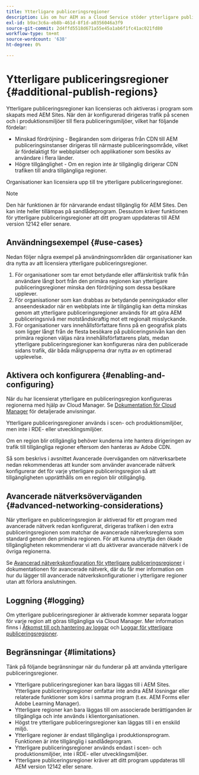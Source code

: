 ```yaml
---
title: Ytterligare publiceringsregioner
description: Läs om hur AEM as a Cloud Service stöder ytterligare publiceringsregioner för ökad tillgänglighet och minskad latens.
exl-id: b9ac3c6a-eb8b-461d-8f1d-a0356046a3f9
source-git-commit: 2d4ffd5518d671a55e45a1ab6f1fc41ac021fd80
workflow-type: tm+mt
source-wordcount: '638'
ht-degree: 0%

---
```


# Ytterligare publiceringsregioner {#additional-publish-regions}

Ytterligare publiceringsregioner kan licensieras och aktiveras i program som skapats med AEM Sites. När den är konfigurerad dirigeras trafik på scenen och i produktionsmiljöer till flera publiceringsmiljöer, vilket har följande fördelar:

* Minskad fördröjning - Begäranden som dirigeras från CDN till AEM publiceringsinstanser dirigeras till närmaste publiceringsområde, vilket är fördelaktigt för webbplatser och applikationer som besöks av användare i flera länder.
* Högre tillgänglighet - Om en region inte är tillgänglig dirigerar CDN trafiken till andra tillgängliga regioner.

Organisationer kan licensiera upp till tre ytterligare publiceringsregioner.

>[!NOTE]
>
>Den här funktionen är för närvarande endast tillgänglig för AEM Sites. Den kan inte heller tillämpas på sandlådeprogram. Dessutom kräver funktionen för ytterligare publiceringsregioner att ditt program uppdateras till AEM version 12142 eller senare.

## Användningsexempel {#use-cases}

Nedan följer några exempel på användningsområden där organisationer kan dra nytta av att licensiera ytterligare publiceringsregioner.

1. För organisationer som tar emot betydande eller affärskritisk trafik från användare långt bort från den primära regionen kan ytterligare publiceringsregioner minska den fördröjning som dessa besökare upplever.
1. För organisationer som kan drabbas av betydande penningskador eller anseendeskador när en webbplats inte är tillgänglig kan detta minskas genom att ytterligare publiceringsregioner används för att göra AEM publiceringsnivå mer motståndskraftig mot ett regionalt misslyckande.
1. För organisationer vars innehållsförfattare finns på en geografisk plats som ligger långt från de flesta besökare på publiceringsnivån kan den primära regionen väljas nära innehållsförfattarens plats, medan ytterligare publiceringsregioner kan konfigureras nära den publicerade sidans trafik, där båda målgrupperna drar nytta av en optimerad upplevelse.

## Aktivera och konfigurera {#enabling-and-configuring}

När du har licensierat ytterligare en publiceringsregion konfigureras regionerna med hjälp av Cloud Manager. Se [Dokumentation för Cloud Manager](/help/implementing/cloud-manager/manage-environments.md#multiple-regions) för detaljerade anvisningar.

Ytterligare publiceringsregioner används i scen- och produktionsmiljöer, men inte i RDE- eller utvecklingsmiljöer.

Om en region blir otillgänglig behöver kunderna inte hantera dirigeringen av trafik till tillgängliga regioner eftersom den hanteras av Adobe CDN.

Så som beskrivs i avsnittet Avancerade överväganden om nätverksarbete nedan rekommenderas att kunder som använder avancerade nätverk konfigurerar det för varje ytterligare publiceringsregion så att tillgängligheten upprätthålls om en region blir otillgänglig.


## Avancerade nätverksöverväganden {#advanced-networking-considerations}

När ytterligare en publiceringsregion är aktiverad för ett program med avancerade nätverk redan konfigurerat, dirigeras trafiken i den extra publiceringsregionen som matchar de avancerade nätverksreglerna som standard genom den primära regionen. För att kunna utnyttja den ökade tillgängligheten rekommenderar vi att du aktiverar avancerade nätverk i de övriga regionerna.

Se [Avancerad nätverkskonfiguration för ytterligare publiceringsregioner](/help/security/configuring-advanced-networking.md#advanced-networking-configuration-for-additional-publish-regions) i dokumentationen för avancerade nätverk, där du får mer information om hur du lägger till avancerade nätverkskonfigurationer i ytterligare regioner utan att förlora anslutningen.

## Loggning {#logging}

Om ytterligare publiceringsregioner är aktiverade kommer separata loggar för varje region att göras tillgängliga via Cloud Manager. Mer information finns i [Åtkomst till och hantering av loggar](/help/implementing/cloud-manager/manage-logs.md) och [Loggar för ytterligare publiceringsregioner](/help/implementing/developing/introduction/logging.md#logs-for-additional-publish-regions).

## Begränsningar {#limitations}

Tänk på följande begränsningar när du funderar på att använda ytterligare publiceringsregioner.

* Ytterligare publiceringsregioner kan bara läggas till i AEM Sites. Ytterligare publiceringsregioner omfattar inte andra AEM lösningar eller relaterade funktioner som körs i samma program (t.ex. AEM Forms eller Adobe Learning Manager).
* Ytterligare regioner kan bara läggas till om associerade berättiganden är tillgängliga och inte används i klientorganisationen.
* Högst tre ytterligare publiceringsregioner kan läggas till i en enskild miljö.
* Ytterligare regioner är endast tillgängliga i produktionsprogram. Funktionen är inte tillgänglig i sandlådeprogram.
* Ytterligare publiceringsregioner används endast i scen- och produktionsmiljöer, inte i RDE- eller utvecklingsmiljöer.
* Ytterligare publiceringsregioner kräver att ditt program uppdateras till AEM version 12142 eller senare.
